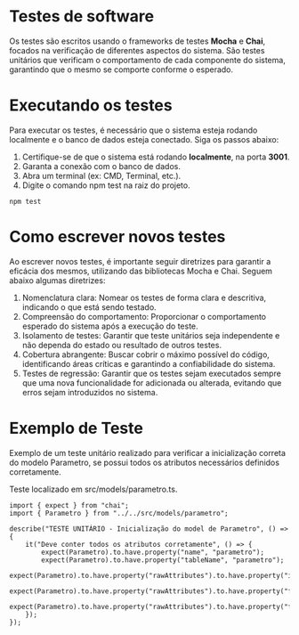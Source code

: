 # Testes de software

Os testes são escritos usando o frameworks de testes **Mocha** e **Chai**, focados na verificação de diferentes aspectos do sistema. São testes unitários que verificam o comportamento de cada componente do sistema, garantindo que o mesmo se comporte conforme o esperado. 

# Executando os testes

Para executar os testes, é necessário que o sistema esteja rodando localmente e o banco de dados esteja conectado. Siga os passos abaixo:

1. Certifique-se de que o sistema está rodando **localmente**, na porta **3001**.
2. Garanta a conexão com o banco de dados.
3. Abra um terminal (ex: CMD, Terminal, etc.).
3. Digite o comando npm test na raiz do projeto.

```
npm test
```

# Como escrever novos testes

Ao escrever novos testes, é importante seguir diretrizes para garantir a eficácia dos mesmos, utilizando das bibliotecas Mocha e Chai. Seguem abaixo algumas diretrizes:

1. Nomenclatura clara: Nomear os testes de forma clara e descritiva, indicando o que está sendo testado.
2. Compreensão do comportamento: Proporcionar o comportamento esperado do sistema após a execução do teste.
3. Isolamento de testes: Garantir que teste unitários seja independente e não dependa do estado ou resultado de outros testes.
4. Cobertura abrangente: Buscar cobrir o máximo possível do código, identificando áreas críticas e garantindo a confiabilidade do sistema.
5. Testes de regressão: Garantir que os testes sejam executados sempre que uma nova funcionalidade for adicionada ou alterada, evitando que erros sejam introduzidos no sistema.

# Exemplo de Teste

Exemplo de um teste unitário realizado para verificar a inicialização correta do modelo Parametro, se possui todos os atributos necessários definidos corretamente.

Teste localizado em src/models/parametro.ts.

```
import { expect } from "chai";
import { Parametro } from "../../src/models/parametro";

describe("TESTE UNITÁRIO - Inicialização do model de Parametro", () => {
    it("Deve conter todos os atributos corretamente", () => {
        expect(Parametro).to.have.property("name", "parametro");
        expect(Parametro).to.have.property("tableName", "parametro");
        expect(Parametro).to.have.property("rawAttributes").to.have.property("id_parametro");
        expect(Parametro).to.have.property("rawAttributes").to.have.property("fk_estacao");
        expect(Parametro).to.have.property("rawAttributes").to.have.property("fk_tipo_parametro");
    });
});
```